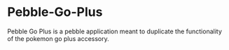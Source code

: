 # Pebble-Go-Plus
Pebble Go Plus is a pebble application meant to duplicate the functionality of the pokemon go plus accessory.
